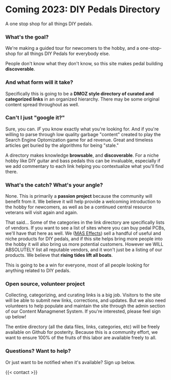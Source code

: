 # Coming 2023: DIY Pedals Directory

<span class="valueprop">A one stop shop for all things DIY pedals.</span>

### What's the goal?

We're making a guided tour for newcomers to the hobby, and a one-stop-shop for all things DIY Pedals for everybody else.

People don't know what they don't know, so this site makes pedal building **discoverable**.



### And what form will it take?

Specifically this is going to be a **DMOZ style directory of curated and categorized links** in an organized hierarchy. There may be some original content spread throughout as well.



### Can't I just "google it?"

Sure, you can.
*IF* you know exactly what you're looking for. And if you're willing to parse through low quality garbage "content" created to play the Search Engine Optomization game for ad revenue. Great and timeless articles get buried by the algorithms for being "stale."

 

A directory makes knowledge **browsable**, and **discoverable**. For a niche hobby like DIY guitar and bass pedals this can be invaluable, especially if we add commentary to each link helping you contextualize what you'll find there.



### What's the catch? What's your angle? <insert skepticism here>

None. This is primarily a **passion project** because the community will benefit from it. We believe it will help provide a welcoming introduction to the hobby for newcomers, as well as be a continued central resource veterans will visit again and again.



That said... Some of the categories in the link directory are specifically lists of vendors. If you want to see a list of sites where you can buy pedal PCBs, we'll have that here as well. We ([MAS Effects](https://mas-effects.com)) sell a handful of useful and niche products for DIY pedals, and if this site helps bring more people into the hobby it will also bring us more potential customers. However we WILL ABSOLUTELY list all reputable vendors, and it won't just be a listing of our products. We believe that **rising tides lift all boats**.



This is going to be a win for everyone, most of all people looking for anything related to DIY pedals.



### Open source, volunteer project

Collecting, categorizing, and curating links is a big job. Visitors to the site will be able to submit new links, corrections, and updates. But we also need volunteers to help populate and maintain the site through the admin section of our Content Managmenet System. If you're interested, please feel sign up below!



The entire directory (all the data files, links, categories, etc) will be freely available on Github for posterity. Because this is a community effort, we want to ensure 100% of the fruits of this labor are available freely to all.



### Questions? Want to help?

Or just want to be notified when it's available? Sign up below.


{{< contact >}}
